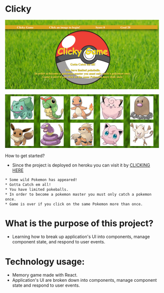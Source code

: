 # Clicky
![Screenshot of app](https://github.com/Finishoff/Clicky/blob/master/public/assets/main%20updated.png)

![Screenshot of app](https://github.com/Finishoff/Clicky/blob/master/public/assets/capture.png)

How to get started?

   * Since the project is deployed on heroku you can visit it by 
    [CLICKING HERE](https://pokeball-master.herokuapp.com/)
    
    * Some wild Pokemon has appeared!
    * Gotta Catch em all!
    * You have limited pokeballs.
    * In order to become a pokemon master you must only catch a pokemon once.
    * Game is over if you click on the same Pokemon more than once.
    
# What is the purpose of this project?
 * Learning how to break up application's UI into components, manage component state, and respond to user events.
    
# Technology usage:
  * Memory game made with React.
  * Application's UI are broken down into components, manage component state and respond to user events.
